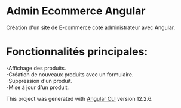 # Admin Ecommerce Angular

Création d'un site de E-commerce coté administrateur avec Angular.

# Fonctionnalités principales: 

-Affichage des produits. <br/>
-Création de nouveaux produits avec un formulaire.<br/>
-Suppression d'un produit. <br/>
-Mise à jour d'un produit.

This project was generated with [Angular CLI](https://github.com/angular/angular-cli) version 12.2.6.


